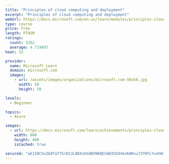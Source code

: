 ```yaml
---
title: "Principles of cloud computing and deployment"
excerpt: "Principles of cloud computing and deployment"
webUrl: https://docs.microsoft.com/en-us/learn/modules/principles-cloud-computing-dynamics-365-deployment/
type: course
price: Free
length: PT45M
ratings:
  count: 3262
  average: 4.719497
heat: 52

provider:
  name: Microsoft Learn
  domain: microsoft.com
  images:
    - url: /assets/images/organizations/microsoft.com-50x50.jpg
      width: 50
      height: 50

levels:
  - Beginner

topics:
  - Azure

images:
  - url: https://docs.microsoft.com/learn/achievements/principles-cloud-computing-deployment-social.png
    width: 800
    height: 400
    isCached: true

secured: "wE120CVu3b8TaT7GrD3JL8DXv6SOBVNKBECWdIU34VmiKARvu7ZYKFLYunhWIJKU1cp8EWXkCqQSULZ0d52qTScl+iGtd715hdDcmPb08trLJ70sFDCnWsd245/Sh3fz24tP1r1a2IwWqg+t4c3VFwzf5IrMiBDjLh6Z3h1Lu80STdeKos0YBm5AW3CtQ1TinIfi4ardkfE3SwQld3CloToAcwj2M3KfUBG40UiHPM9WFKQN7TqeUzqOS/35mDkffBwRa0iKg/wy4LRCSIBg/fnBt8257VQQZM2OnmUvnd/JuxQchdb0BdMafi+/2UvjSDkqpuYckzdN4LDqffps21fTUNr8efuHBNYwlkvZyh6KqGlE3oeoAHLGwU+k84EB0NWXWxIei3P3Xjz4OEOa7qecit/gHLwvraWYd1oQ170=;rN4oCTo0R487MIm+USqZDw=="
---
```


